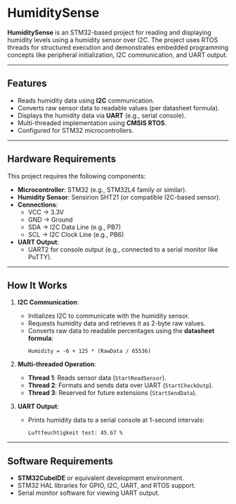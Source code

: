 # HumiditySense

**HumiditySense** is an STM32-based project for reading and displaying humidity levels using a humidity sensor over I2C. 
The project uses RTOS threads for structured execution and demonstrates embedded programming concepts like peripheral initialization, I2C communication, and UART output.

---

## Features

- Reads humidity data using **I2C** communication.
- Converts raw sensor data to readable values (per datasheet formula).
- Displays the humidity data via **UART** (e.g., serial console).
- Multi-threaded implementation using **CMSIS RTOS**.
- Configured for STM32 microcontrollers.

---

## Hardware Requirements

This project requires the following components:
- **Microcontroller**: STM32 (e.g., STM32L4 family or similar).
- **Humidity Sensor**: Sensirion SHT21 (or compatible I2C-based sensor).
- **Connections**:
   - VCC → 3.3V  
   - GND → Ground  
   - SDA → I2C Data Line (e.g., PB7)  
   - SCL → I2C Clock Line (e.g., PB6)
- **UART Output**:
   - UART2 for console output (e.g., connected to a serial monitor like PuTTY).

---

## How It Works

1. **I2C Communication**:  
   - Initializes I2C to communicate with the humidity sensor.  
   - Requests humidity data and retrieves it as 2-byte raw values.  
   - Converts raw data to readable percentages using the **datasheet formula**:  
     ```
     Humidity = -6 + 125 * (RawData / 65536)
     ```

2. **Multi-threaded Operation**:  
   - **Thread 1**: Reads sensor data (`StartReadSensor`).  
   - **Thread 2**: Formats and sends data over UART (`StartCheckOutp`).  
   - **Thread 3**: Reserved for future extensions (`StartSendData`).

3. **UART Output**:  
   - Prints humidity data to a serial console at 1-second intervals:
     ```
     Luftfeuchtigkeit test: 45.67 %
     ```

---

## Software Requirements

- **STM32CubeIDE** or equivalent development environment.
- STM32 HAL libraries for GPIO, I2C, UART, and RTOS support.
- Serial monitor software for viewing UART output.

